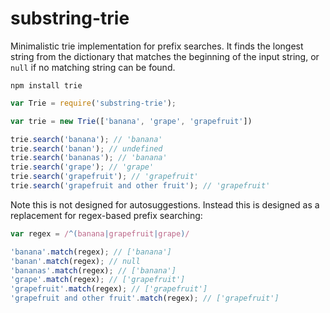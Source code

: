 substring-trie
====

Minimalistic trie implementation for prefix searches. It finds the longest string from the dictionary that matches the beginning of the input string, or `null` if no matching string can be found.

    npm install trie

```js
var Trie = require('substring-trie');

var trie = new Trie(['banana', 'grape', 'grapefruit'])

trie.search('banana'); // 'banana'
trie.search('banan'); // undefined
trie.search('bananas'); // 'banana'
trie.search('grape'); // 'grape'
trie.search('grapefruit'); // 'grapefruit'
trie.search('grapefruit and other fruit'); // 'grapefruit'
```

Note this is not designed for autosuggestions. Instead this is designed as a replacement for regex-based prefix searching:

```js
var regex = /^(banana|grapefruit|grape)/

'banana'.match(regex); // ['banana']
'banan'.match(regex); // null
'bananas'.match(regex); // ['banana']
'grape'.match(regex); // ['grapefruit']
'grapefruit'.match(regex); // ['grapefruit']
'grapefruit and other fruit'.match(regex); // ['grapefruit']
```